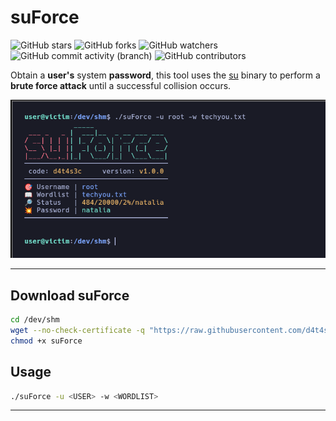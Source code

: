 # suForce

![GitHub stars](https://img.shields.io/github/stars/d4t4s3c/suForce?logoColor=yellow) ![GitHub forks](https://img.shields.io/github/forks/d4t4s3c/suForce?logoColor=purple) ![GitHub watchers](https://img.shields.io/github/watchers/d4t4s3c/suForce?logoColor=green)</br>
![GitHub commit activity (branch)](https://img.shields.io/github/commit-activity/m/d4t4s3c/suForce) ![GitHub contributors](https://img.shields.io/github/contributors/d4t4s3c/suForce)

Obtain a **user's** system **password**, this tool uses the [su](https://manpages.ubuntu.com/manpages/xenial/man1/su.1.html) binary to perform a **brute force attack** until a successful collision occurs.

![](/img/img.png)

---

## Download suForce

```sh
cd /dev/shm
wget --no-check-certificate -q "https://raw.githubusercontent.com/d4t4s3c/suForce/refs/heads/main/suForce"
chmod +x suForce
```

## Usage

```sh
./suForce -u <USER> -w <WORDLIST>
```

---
